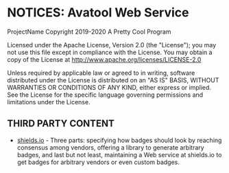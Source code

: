 # NOTICES: Avatool Web Service
ProjectName
Copyright 2019-2020 A Pretty Cool Program

Licensed under the Apache License, Version 2.0 (the "License"); you may not use this file except in
compliance with the License. You may obtain a copy of the License at
http://www.apache.org/licenses/LICENSE-2.0

Unless required by applicable law or agreed to in writing, software distributed under the License is
distributed on an "AS IS" BASIS, WITHOUT WARRANTIES OR CONDITIONS OF ANY KIND, either express or implied.
See the License for the specific language governing permissions and limitations under the License.

## THIRD PARTY CONTENT
* [shields.io](https://shields.io/) - Three parts: specifying how badges should look by reaching consensus among vendors, offering a library to generate arbitrary badges, and last but not least, maintaining a Web service at shields.io to get badges for arbitrary vendors or even custom badges.
